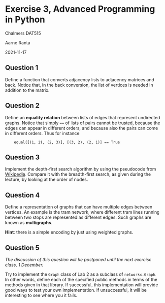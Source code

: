 # Exercise 3, Advanced Programming in Python

Chalmers DAT515

Aarne Ranta

2021-11-17


## Question 1

Define a function that converts adjacency lists to adjacency matrices and back.
Notice that, in the back conversion, the list of vertices is needed in addition to the matrix.


## Question 2

Define an **equality relation** between lists of edges that represent undirected graphs.
Notice that simply `==` of lists of pairs cannot be trusted, because the edges can appear in different orders, and because also the pairs can come in different orders.
Thus for instance
```
    equal([(1, 2), (2, 3)], [(3, 2), (2, 1)] == True
```

## Question 3

Implement the depth-first search algorithm by using the pseudocode from [Wikipedia](https://en.wikipedia.org/wiki/Depth-first_search).
Compare it with the breadth-first search, as given during the lecture, by looking at the order of nodes.


## Question 4

Define a representation of graphs that can have multiple edges between vertices.
An example is the tram network, where different tram lines running between two stops are represented as different edges.
Such graphs are known as **multigraphs**.

**Hint**: there is a simple encoding by just using weighted graphs.


## Question 5

*The discussion of this question will be postponed until the next exercise class, 1 December.*

Try to implement the `Graph` class of Lab 2 as a subclass of `networkx.Graph`.
In other words, define each of the specified public methods in terms of the methods given in that library.
If successful, this implementation will provide good ways to test your own implementation.
If unsuccessful, it will be interesting to see where you it fails.




